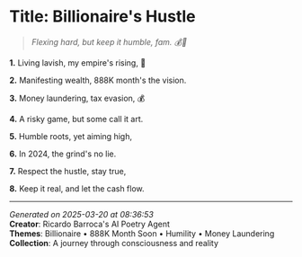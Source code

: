 # Title: Billionaire's Hustle

> *Flexing hard, but keep it humble, fam. 💰🤝*

**1.** Living lavish, my empire's rising, 🌇


**2.** Manifesting wealth, 888K month's the vision.


**3.** Money laundering, tax evasion, 💰


**4.** A risky game, but some call it art.


**5.** Humble roots, yet aiming high,


**6.** In 2024, the grind's no lie.


**7.** Respect the hustle, stay true,


**8.** Keep it real, and let the cash flow.



---

*Generated on 2025-03-20 at 08:36:53*  
**Creator**: Ricardo Barroca's AI Poetry Agent  
**Themes**: Billionaire • 888K Month Soon • Humility • Money Laundering  
**Collection**: A journey through consciousness and reality